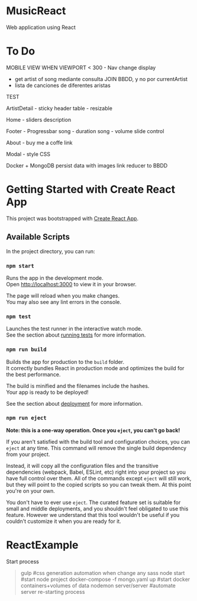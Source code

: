 # MusicReact
Web application using React
# To Do
MOBILE VIEW WHEN VIEWPORT < 300
    - Nav change display

- get artist of song mediante consulta JOIN BBDD, y no por currentArtist
- lista de canciones de diferentes aristas

TEST

ArtistDetail
    - sticky header table
    - resizable

Home
    - sliders description

Footer
    - Progressbar song
    - duration song
    - volume slide control

About
    - buy me a coffe link

Modal
    - style CSS


Docker + MongoDB 
    persist data with images
    link reducer to BBDD


# Getting Started with Create React App

This project was bootstrapped with [Create React App](https://github.com/facebook/create-react-app).

## Available Scripts

In the project directory, you can run:

### `npm start`

Runs the app in the development mode.\
Open [http://localhost:3000](http://localhost:3000) to view it in your browser.

The page will reload when you make changes.\
You may also see any lint errors in the console.

### `npm test`

Launches the test runner in the interactive watch mode.\
See the section about [running tests](https://facebook.github.io/create-react-app/docs/running-tests) for more information.

### `npm run build`

Builds the app for production to the `build` folder.\
It correctly bundles React in production mode and optimizes the build for the best performance.

The build is minified and the filenames include the hashes.\
Your app is ready to be deployed!

See the section about [deployment](https://facebook.github.io/create-react-app/docs/deployment) for more information.

### `npm run eject`

**Note: this is a one-way operation. Once you `eject`, you can't go back!**

If you aren't satisfied with the build tool and configuration choices, you can `eject` at any time. This command will remove the single build dependency from your project.

Instead, it will copy all the configuration files and the transitive dependencies (webpack, Babel, ESLint, etc) right into your project so you have full control over them. All of the commands except `eject` will still work, but they will point to the copied scripts so you can tweak them. At this point you're on your own.

You don't have to ever use `eject`. The curated feature set is suitable for small and middle deployments, and you shouldn't feel obligated to use this feature. However we understand that this tool wouldn't be useful if you couldn't customize it when you are ready for it.

# ReactExample
Start process
>gulp #css generation automation when change any sass
>node start #start node project
>docker-compose -f mongo.yaml up #start docker containers+volumes of data
>nodemon server/server #automate server re-starting process
